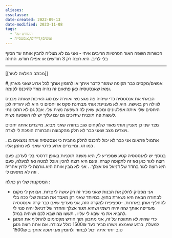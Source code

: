 ```yaml
---
aliases: 
cssclasse: 
date-created: 2022-09-13
date-modified: 2023-11-08
tags:
  - ההזווים-עלי
  - אנשים/דיירים/אנסטסייה
---
```


הכשרות
השפה
האור
הפרטיות
הריבים איתי - ואני גם לא מצליח להבין אותה עד הסוף בלי לריב.
היא רוצה רק 3 חודשים או אפילו חודש.
החוזה

--------
[[מכתב המלצה לגיור]]

#אנשים/מקסים
כבר תקופה שמוזר לדבר איתך או להזמין אותך לכל ארוע שאני מארגן, ומאז שאנסטסיה כאן פתאום זה נהיה מוזר להיכנס לקומה.

הבאתי את אנסטסיה כדי שיהיה פה מגע נשי ואווירה עם סוג האיכות שאתה מכניס לווילה רק באישה. היא לא מעניינת אותי מבחינת סקס או יחסים כי היא לא יהודיה לכן היחסים שלי איתה אפלטונים ומכאן שאין לה השפעה נשית עלי. אבל גם לא התכוונתי לעשות פה תוכנית שידוכים גם עם עליך יש לה השפעה נשית.

 מצד שני כן מעניין אותי מאוד שלוקחים שוב בחורה שאני מביא. מייצרים איתה יחסים ויוצרים מצב שאני כבר לא חלק מהקבוצה והבחורה הופכת לי לצרה.

אתמול  פתאום אני כבר לא יכול להכנס לחלק מהבית כי אנסטסיה ואתה נמצאים בו . כמו זוג. ומייצרים ארוע פרטי שאני לא מוזמן אליו  .

בנוסף יש לאנסטסיה קטע שמפריע לי, היא משנה תוכניות באופן דרסטי בלי לעדכן.
פעם רוצה לגור כאן ואז זה לתקופה קצרה. פעם היא רוצה להכין אוכל למטה ואז למעלה, פעם היא רוצה לגור בחדר של דניאל ואז אצלך. .  אני לא מבין אותה היא גורמת לי לרוץ אחריה וזה לא מתאים לי .

המסקנות שלי הן כאלה :
- אני מפסיק לחלק את הבנות שאני מכיר זה רק עושה לי צרות. אם אין לי מקום לבחורה הבאה היא נשארת בחוץ. במיוחד שאני רק מאבד את הבנות שלי ככה בלי להחליף אותן באחרות.
-ספציפית למקרה הזה, אני מעדיף שאם כבר קרה ואנסטסיה מעדיפה אותך שזה יהיה רשמי ושהיא תגור אצלך והחדר של דניאל יהיה פנוי לי להביא את מי שבא לי עליו . תעשו מה שבא לכם ושיהיה במזל.
- כדי שהיא לא תתווכח על זה, אני מתכוון תוך חודש מקסימום להחליף את המזגן למעלה, ברגע שאמצע משהו סביר בעד 1500₪ כולל עבודה. אם אתה רוצה מזגן טוב יותר אתה יכול לבחור ולהזמין ואני אזכה אותך ב 1500₪
